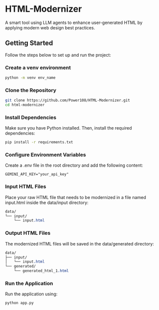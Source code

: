 # HTML-Modernizer
A smart tool using LLM agents to enhance user-generated HTML by applying modern web design best practices.

## Getting Started

Follow the steps below to set up and run the project:

### Create a venv environment

```bash
python -m venv env_name
```

### Clone the Repository

```bash
git clone https://github.com/Power108/HTML-Modernizer.git
cd html-modernizer
```

### Install Dependencies

Make sure you have Python installed. Then, install the required dependencies:

```bash
pip install -r requirements.txt
```

### Configure Environment Variables
Create a .env file in the root directory and add the following content:

```env
GEMINI_API_KEY="your_api_key"
```

### Input HTML Files
Place your raw HTML file that needs to be modernized in a file named input.html inside the data/input directory:

```css
data/
└── input/
    └── input.html
```

### Output HTML Files
The modernized HTML files will be saved in the data/generated directory:

```css
data/
├── input/
│   └── input.html
└── generated/
    └── generated_html_1.html
```

### Run the Application
Run the application using:

```bash
python app.py
```
